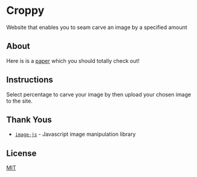 # Croppy
Website that enables you to seam carve an image by a specified amount

## About
Here is is a [paper](https://perso.crans.org/frenoy/matlab2012/seamcarving.pdf) which you should totally check out!

## Instructions
Select percentage to carve your image by then upload your chosen image to the site.

## Thank Yous

- [`image-js`](https://github.com/image-js/image-js) - Javascript image manipulation library

## License
[MIT](https://choosealicense.com/licenses/mit/)
